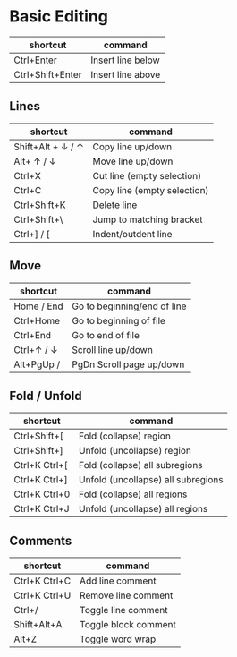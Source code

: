 # Basic Editing

| shortcut         | command           |
| ---------------- | ----------------- |
| Ctrl+Enter       | Insert line below |
| Ctrl+Shift+Enter | Insert line above |

## Lines

| shortcut          | command                     |
| ----------------- | --------------------------- |
| Shift+Alt + ↓ / ↑ | Copy line up/down           |
| Alt+ ↑ / ↓        | Move line up/down           |
| Ctrl+X            | Cut line (empty selection)  |
| Ctrl+C            | Copy line (empty selection) |
| Ctrl+Shift+K      | Delete line                 |
| Ctrl+Shift+\      | Jump to matching bracket    |
| Ctrl+] / [        | Indent/outdent line         |

## Move

| shortcut   | command                     |
| ---------- | --------------------------- |
| Home / End | Go to beginning/end of line |
| Ctrl+Home  | Go to beginning of file     |
| Ctrl+End   | Go to end of file           |
| Ctrl+↑ / ↓ | Scroll line up/down         |
| Alt+PgUp / | PgDn Scroll page up/down    |

## Fold / Unfold

| shortcut      | command                            |
| ------------- | ---------------------------------- |
| Ctrl+Shift+[  | Fold (collapse) region             |
| Ctrl+Shift+]  | Unfold (uncollapse) region         |
| Ctrl+K Ctrl+[ | Fold (collapse) all subregions     |
| Ctrl+K Ctrl+] | Unfold (uncollapse) all subregions |
| Ctrl+K Ctrl+0 | Fold (collapse) all regions        |
| Ctrl+K Ctrl+J | Unfold (uncollapse) all regions    |

## Comments

| shortcut      | command              |
| ------------- | -------------------- |
| Ctrl+K Ctrl+C | Add line comment     |
| Ctrl+K Ctrl+U | Remove line comment  |
| Ctrl+/        | Toggle line comment  |
| Shift+Alt+A   | Toggle block comment |
| Alt+Z         | Toggle word wrap     |
